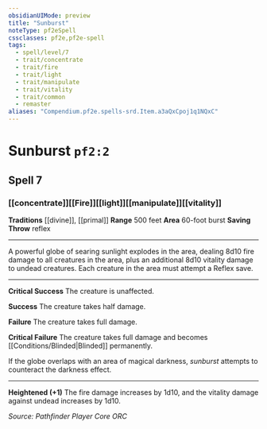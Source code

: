 ```yaml
---
obsidianUIMode: preview
title: "Sunburst"
noteType: pf2eSpell
cssclasses: pf2e,pf2e-spell
tags:
  - spell/level/7
  - trait/concentrate
  - trait/fire
  - trait/light
  - trait/manipulate
  - trait/vitality
  - trait/common
  - remaster
aliases: "Compendium.pf2e.spells-srd.Item.a3aQxCpoj1q1NQxC" 
---
```

# Sunburst  `pf2:2`  
## Spell 7
### [[concentrate]][[Fire]][[light]][[manipulate]][[vitality]]
**Traditions** [[divine]], [[primal]]
**Range** 500 feet
**Area** 60-foot burst
**Saving Throw**  reflex
* * * 
A powerful globe of searing sunlight explodes in the area, dealing 8d10 fire damage to all creatures in the area, plus an additional 8d10 vitality damage to undead creatures. Each creature in the area must attempt a Reflex save.

* * *

**Critical Success** The creature is unaffected.

**Success** The creature takes half damage.

**Failure** The creature takes full damage.

**Critical Failure** The creature takes full damage and becomes [[Conditions/Blinded|Blinded]] permanently.

If the globe overlaps with an area of magical darkness, _sunburst_ attempts to counteract the darkness effect.

* * *

**Heightened (+1)** The fire damage increases by 1d10, and the vitality damage against undead increases by 1d10.

*Source: Pathfinder Player Core*
*ORC*